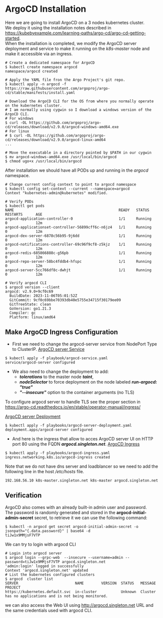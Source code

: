# ArgoCD Installation
Here we are going to install ArgoCD on a 3 nodes kubernetes cluster.   
We deploy it using the installation notes described in https://kubebyexample.com/learning-paths/argo-cd/argo-cd-getting-started.  
When the installation is completed, we modify the ArgoCD server deployment and service to make it running on the *k8s-master* node and make it accessible via an ingress.
```
# Create a dedicated namespace for ArgoCD
$ kubectl create namespace argocd
namespace/argocd created

# Apply the YAML file fron the Argo Project's git repo.
$ kubectl apply -n argocd -f https://raw.githubusercontent.com/argoproj/argo-cd/stable/manifests/install.yaml

# Download the ArgoCD CLI for the OS from where you normally operate on the kubernetes cluster.
# I am normally using cygwin so I download a windows version of the ArgoCD CLI.
# For windows
$ curl -OL https://github.com/argoproj/argo-cd/releases/download/v2.9.0/argocd-windows-amd64.exe
# For linux
# $ curl -OL https://github.com/argoproj/argo-cd/releases/download/v2.9.0/argocd-linux-amd64
...

# Move the executable in a directory pointed by $PATH in our cygwin 
$ mv argocd-windows-amd64.exe /usr/local/bin/argocd
$ chmod ugo+x /usr/local/bin/argocd
```

After installation  we should have all PODs up and running in the *argocd* namespace.
```
# Change current config context to point to argocd namespace
$ kubectl config set-context --current --namespace=argocd
Context "kubernetes-admin@kubernetes" modified.

# Verify PODs
$ kubectl get pods
NAME                                                READY   STATUS    RESTARTS      AGE
argocd-application-controller-0                     1/1     Running   0             12m
argocd-applicationset-controller-56899cff6c-n6jz4   1/1     Running   0             12m
argocd-dex-server-6878c56b95-9j6dd                  1/1     Running   0             12m
argocd-notifications-controller-69c96f9cf8-z5kjz    1/1     Running   0             12m
argocd-redis-685866888c-g56pb                       1/1     Running   0             12m
argocd-repo-server-58bc4fddb4-hfspc                 1/1     Running   0             12m
argocd-server-5cc766df8c-dwhjt                      1/1     Running   0             12m

# Verify argocd CLI
$ argocd version --client
argocd: v2.9.0+9cf0c69
  BuildDate: 2023-11-06T05:01:52Z
  GitCommit: 9cf0c69bbe70393db40e5755e34715f30179ee09
  GitTreeState: clean
  GoVersion: go1.21.3
  Compiler: gc
  Platform: linux/amd64
```

## Make ArgoCD Ingress Configuration

+ First we need to change the argocd-server service from NodePort Type to ClusterIP.
[ArgoCD server Service](./playbooks/argocd-server-service.yaml)
```
$ kubectl apply -f playbook/argocd-service.yaml
service/argocd-server configured
```

+ We also need to change the deployment to add:
  +  ***tolerations*** to the master node ***taint***,
  +  ***nodeSelector*** to force deployment on the node labeled ***run-argocd: "true"***
  + ***"--insecure"*** option to the container arguments (no TLS)
    
To configure argocd server to handle TLS see the proper section in  https://argo-cd.readthedocs.io/en/stable/operator-manual/ingress/

[ArgoCD server Deployment](./playbooks/argocd-server-deployment.yaml)
```
$ kubectl apply -f playbooks/argocd-server-deployment.yaml 
deployment.apps/argocd-server configured
```

+ And here is the ingress that allow to acces ArgoCD server UI on HTTP port 80 using the FQDN ***argocd.singleton.net***.
[ArgoCD Ingress](./playbook/argocd-ingress.yaml)
```
$ kubectl apply -f playbooks/argocd-ingress.yaml 
ingress.networking.k8s.io/argocd-ingress created

```


Note that we do not have dns server and loadblancer so we need to add the following line in the host */etc/hosts* file.
```
192.168.56.10 k8s-master.singleton.net k8s-master argocd.singleton.net
```

## Verification
ArgoCD also comes with an already built-in admin user and password.  
The password is randomly generated and stored in the **argocd-initial-admin-secret** secret, to retrieve it we can use the following command:

```
$ kubectl -n argocd get secret argocd-initial-admin-secret -o jsonpath="{.data.password}" | base64 -d
tiJw1x9MMjsF7VTP
```

We can try to login with argocd CLI
```
# Login into argocd server
$ argocd login --grpc-web  --insecure --username=admin --password=tiJw1x9MMjsF7VTP argocd.singleton.net
'admin:login' logged in successfully
Context 'argocd.singleton.net' updated
# List the kubernetes configured clusters
$ argocd  cluster list
SERVER                          NAME        VERSION  STATUS   MESSAGE                                                PROJECT
https://kubernetes.default.svc  in-cluster           Unknown  Cluster has no applications and is not being monitored.
```
we can also access the Web UI using http://argocd.singleton.net URL and the same credentials used with argocd CLI.

